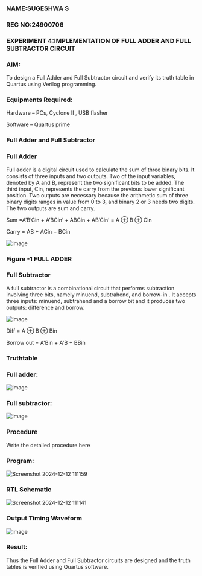 ### NAME:SUGESHWA S
### REG NO:24900706
### EXPERIMENT 4:IMPLEMENTATION OF FULL ADDER AND FULL SUBTRACTOR CIRCUIT


### AIM:

To design a Full Adder and Full Subtractor circuit and verify its truth table in Quartus using Verilog programming.

### Equipments Required:

Hardware – PCs, Cyclone II , USB flasher

Software – Quartus prime

### Full Adder and Full Subtractor

### Full Adder

Full adder is a digital circuit used to calculate the sum of three binary bits. It consists of three inputs and two outputs. Two of the input variables, denoted by A and B, represent the two significant bits to be added. The third input, Cin, represents the carry from the previous lower significant position. Two outputs are necessary because the arithmetic sum of three binary digits ranges in value from 0 to 3, and binary 2 or 3 needs two digits. The two outputs are sum and carry.

Sum =A’B’Cin + A’BCin’ + ABCin + AB’Cin’ = A ⊕ B ⊕ Cin 

Carry = AB + ACin + BCin

![image](https://github.com/naavaneetha/FULL_ADDER_SUBTRACTOR/assets/154305477/0f30ba51-5ffb-4198-845f-18e054f675e7)

### Figure -1 FULL ADDER

### Full Subtractor

A full subtractor is a combinational circuit that performs subtraction involving three bits, namely minuend, subtrahend, and borrow-in . It accepts three inputs: minuend, subtrahend and a borrow bit and it produces two outputs: difference and borrow.

![image](https://github.com/naavaneetha/FULL_ADDER_SUBTRACTOR/assets/154305477/02b24f51-ab51-4304-9ad6-7b81ffc1ead5)

Diff = A ⊕ B ⊕ Bin 

Borrow out = A'Bin + A'B + BBin

### Truthtable

### Full adder:
![image](https://github.com/user-attachments/assets/626153d0-3b1a-4d5f-b097-ba235a2a10d5)

### Full subtractor:
![image](https://github.com/user-attachments/assets/c308d644-9e81-4135-b8ae-f4701ffd35b4)

### Procedure

Write the detailed procedure here

### Program:

![Screenshot 2024-12-12 111159](https://github.com/user-attachments/assets/0eb673bb-b13d-4593-b3f6-fecdec4a4997)


### RTL Schematic
![Screenshot 2024-12-12 111141](https://github.com/user-attachments/assets/a1759d3c-73d8-4224-82db-211dd5d1292c)

### Output Timing Waveform
![image](https://github.com/user-attachments/assets/991cff5a-af37-47f6-9797-16a2b53b6d41)

### Result:

Thus the Full Adder and Full Subtractor circuits are designed and the truth tables is verified using Quartus software.



